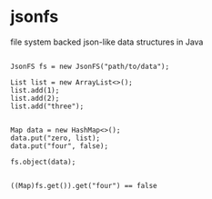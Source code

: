 # jsonfs
file system backed json-like data structures in Java


```

JsonFS fs = new JsonFS("path/to/data");

List list = new ArrayList<>();
list.add(1);
list.add(2);
list.add("three");


Map data = new HashMap<>();
data.put("zero, list);
data.put("four", false);

fs.object(data);


((Map)fs.get()).get("four") == false


```

